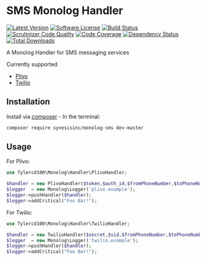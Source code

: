 # SMS Monolog Handler
[![Latest Version](https://img.shields.io/github/release/tylercd100/monolog-sms.svg?style=flat-square)](https://github.com/tylercd100/monolog-sms/releases)
[![Software License](https://img.shields.io/badge/license-MIT-brightgreen.svg?style=flat-square)](LICENSE.md)
[![Build Status](https://travis-ci.org/tylercd100/monolog-sms.svg?branch=master)](https://travis-ci.org/tylercd100/monolog-sms)
[![Scrutinizer Code Quality](https://scrutinizer-ci.com/g/tylercd100/monolog-sms/badges/quality-score.png?b=master)](https://scrutinizer-ci.com/g/tylercd100/monolog-sms/?branch=master)
[![Code Coverage](https://scrutinizer-ci.com/g/tylercd100/monolog-sms/badges/coverage.png?b=master)](https://scrutinizer-ci.com/g/tylercd100/monolog-sms/?branch=master)
[![Dependency Status](https://www.versioneye.com/user/projects/56f3252c35630e0029db0187/badge.svg?style=flat)](https://www.versioneye.com/user/projects/56f3252c35630e0029db0187)
[![Total Downloads](https://img.shields.io/packagist/dt/tylercd100/monolog-sms.svg?style=flat-square)](https://packagist.org/packages/tylercd100/monolog-sms)

A Monolog Handler for SMS messaging services

Currently supported
- [Plivo](https://www.plivo.com/)
- [Twilio](https://www.twilio.com/)

## Installation

Install via [composer](https://getcomposer.org/) - In the terminal:
```bash
composer require synesisinc/monolog-sms dev-master
```

## Usage
For Plivo:
```php
use Tylercd100\Monolog\Handler\PlivoHandler;

$handler = new PlivoHandler($token,$auth_id,$fromPhoneNumber,$toPhoneNumber);
$logger  = new Monolog\Logger('plivo.example');
$logger->pushHandler($handler);
$logger->addCritical("Foo Bar!");
```

For Twilio:
```php
use Tylercd100\Monolog\Handler\TwilioHandler;

$handler = new TwilioHandler($secret,$sid,$fromPhoneNumber,$toPhoneNumber);
$logger  = new Monolog\Logger('twilio.example');
$logger->pushHandler($handler);
$logger->addCritical("Foo Bar!");
```
